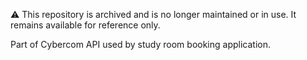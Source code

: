 ⚠️ This repository is archived and is no longer maintained or in use. It remains available for reference only.

Part of Cybercom API used by study room booking application.
